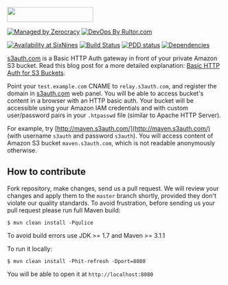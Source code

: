 <img src="http://img.s3auth.com/logo.png" width="200px" height="35px"/>

[![Managed by Zerocracy](https://www.0crat.com/badge/C3RP1J1CH.svg)](http://www.0crat.com/p/C3RP1J1CH)
[![DevOps By Rultor.com](http://www.rultor.com/b/yegor256/s3auth)](http://www.rultor.com/p/yegor256/s3auth)

[![Availability at SixNines](http://www.sixnines.io/b/9dcb)](http://www.sixnines.io/h/9dcb)
[![Build Status](https://travis-ci.org/yegor256/s3auth.svg?branch=master)](https://travis-ci.org/yegor256/s3auth)
[![PDD status](http://www.0pdd.com/svg?name=yegor256/s3auth)](http://www.0pdd.com/p?name=yegor256/s3auth)
[![Dependencies](https://www.versioneye.com/user/projects/561ac557a193340f2f0011e5/badge.svg?style=flat)](https://www.versioneye.com/user/projects/561ac557a193340f2f0011e5)

[s3auth.com](http://www.s3auth.com) is a Basic HTTP Auth gateway
in front of your private Amazon S3 bucket. Read this blog post
for a more detailed explanation: [Basic HTTP Auth for S3 Buckets](http://www.yegor256.com/2014/04/21/s3-http-basic-auth.html).

Point your `test.example.com` CNAME to `relay.s3auth.com`,
and register the domain in [s3auth.com](http://www.s3auth.com) web panel.
You will be able to access bucket's content in a browser with an HTTP basic auth.
Your bucket will be accessible using your Amazon IAM credentials
and with custom user/password pairs in your `.htpasswd` file
(similar to Apache HTTP Server).

For example, try [http://maven.s3auth.com/](http://maven.s3auth.com/)
(with username `s3auth` and password `s3auth`).
You will access content of Amazon S3 bucket `maven.s3auth.com`,
which is not readable anonymously otherwise.

## How to contribute

Fork repository, make changes, send us a pull request. We will review
your changes and apply them to the `master` branch shortly, provided
they don't violate our quality standards. To avoid frustration, before
sending us your pull request please run full Maven build:

```
$ mvn clean install -Pqulice
```

To avoid build errors use JDK >= 1.7 and Maven >= 3.1.1

To run it locally:

```
$ mvn clean install -Phit-refresh -Dport=8080
```

You will be able to open it at `http://localhost:8080`
